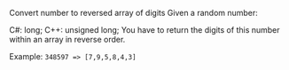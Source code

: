 Convert number to reversed array of digits
Given a random number:

C#: long;
C++: unsigned long;
You have to return the digits of this number within an array in reverse order.

Example:
```348597 => [7,9,5,8,4,3]```